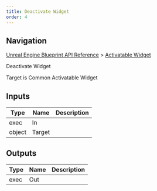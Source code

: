 ```yaml
---
title: Deactivate Widget
order: 4
---
```

## Navigation

[Unreal Engine Blueprint API Reference](https://dev.epicgames.com/documentation/en-us/unreal-engine/BlueprintAPI) > [Activatable Widget](https://dev.epicgames.com/documentation/en-us/unreal-engine/BlueprintAPI/ActivatableWidget)

Deactivate Widget

Target is Common Activatable Widget

## Inputs

| Type | Name | Description |
| --- | --- | --- |
| exec | In |  |
| object | Target |  |

## Outputs

| Type | Name | Description |
| --- | --- | --- |
| exec | Out |  |
